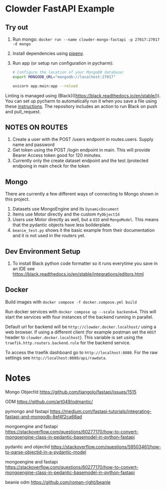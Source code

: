# Clowder FastAPI Example

## Try out
1. Run mongo: `docker run --name clowder-mongo-fastapi -p 27017:27017 -d mongo`

2. Install dependencies using [pipenv](https://github.com/pypa/pipenv).

3. Run app (or setup run configuration in pycharm):
    ```bash
    # Configure the location of your MongoDB database:
    export MONGODB_URL="mongodb://localhost:27017"
    
    uvicorn app.main:app --reload
    ```
   
Linting is managed using (Black)((https://black.readthedocs.io/en/stable/)). You can set up pycharm to automatically
run it when you save a file using these [instructions](https://black.readthedocs.io/en/stable/integrations/editors.html).
The repository includes an action to run Black on push and pull_request.

## NOTES ON ROUTES

1. Create a user with the POST /users endpoint in routes.users. Supply name and password
2. Get token using the POST /login endpoint in main. This will provide Bearer Access token good for 120 minutes.
3. Currently only the create dataset endpoint and the test /protected endpoing in main check for the token

## Mongo

There are currently a few different ways of connecting to Mongo shown in this project.

1. Datasets use MongoEngine and its `DynamicDocument`
2. Items use Motor directly and the custom `PyObjectId`
3. Users use Motor directly as well, but a `OID` and `MongoModel`. This means that the pydantic objects have less boilderplate.
4. `beanie_test.py` shows it the basic example from their documentation and it is not used in the routers yet.

## Dev Environment Setup
1. To install Black python code formatter so it runs everytime you save in an IDE see https://black.readthedocs.io/en/stable/integrations/editors.html

## Docker

Build images with `docker compose -f docker.compose.yml build`

Run docker services with `docker compose up --scale backend=4`. This will start the services with four instances of the backend
running in parallel.

Default url for backend will be `http://clowder.docker.localhost/` using a web browser. If using a different client (for
example postman set the `HOST` header to `clowder.docker.localhost`).
This variable is set using the `traefik.http.routers.backend.rule` for the backend service.

To access the traefik dashboard go to `http://localhost:8080`. For the raw settings see `http://localhost:8080/api/rawdata`.

# Notes

Mongo ObjectId
https://github.com/tiangolo/fastapi/issues/1515

ODM
https://github.com/art049/odmantic/

pymongo and fastapi
https://medium.com/fastapi-tutorials/integrating-fastapi-and-mongodb-8ef4f2ca68ad

mongoengine and fastapi
https://stackoverflow.com/questions/60277170/how-to-convert-mongoengine-class-in-pedantic-basemodel-in-python-fastapi

pydantic and objectid
https://stackoverflow.com/questions/59503461/how-to-parse-objectid-in-a-pydantic-model

mongoengine and fastapi
https://stackoverflow.com/questions/60277170/how-to-convert-mongoengine-class-in-pedantic-basemodel-in-python-fastapi

beanie odm
https://github.com/roman-right/beanie

